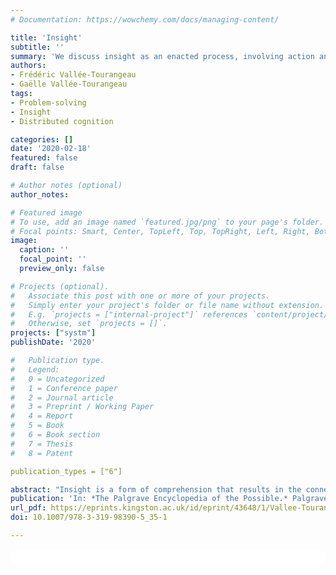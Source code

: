 ```yaml
---
# Documentation: https://wowchemy.com/docs/managing-content/

title: 'Insight'
subtitle: ''
summary: 'We discuss insight as an enacted process, involving action and perception. As a physical and perceptual activity, a degree of serendipity is inevitable, and, in some circumstances, insight becomes “outsight.” We identify eight key features of first-order creative cognition that map out a new program of research on insight.'
authors:
- Frédéric Vallée-Tourangeau
- Gaëlle Vallée-Tourangeau
tags: 
- Problem-solving
- Insight
- Distributed cognition

categories: []
date: '2020-02-18'
featured: false
draft: false

# Author notes (optional)
author_notes:

# Featured image
# To use, add an image named `featured.jpg/png` to your page's folder.
# Focal points: Smart, Center, TopLeft, Top, TopRight, Left, Right, BottomLeft, Bottom, BottomRight.
image:
  caption: ''
  focal_point: ''
  preview_only: false

# Projects (optional).
#   Associate this post with one or more of your projects.
#   Simply enter your project's folder or file name without extension.
#   E.g. `projects = ["internal-project"]` references `content/project/deep-learning/index.md`.
#   Otherwise, set `projects = []`.
projects: ["systm"]
publishDate: '2020'

#   Publication type.
#   Legend:
#   0 = Uncategorized
#   1 = Conference paper
#   2 = Journal article
#   3 = Preprint / Working Paper
#   4 = Report
#   5 = Book
#   6 = Book section
#   7 = Thesis
#   8 = Patent

publication_types = ["6"]

abstract: "Insight is a form of comprehension that results in the connection between two hitherto unappreciated, unacknowledged, or simply unknown ideas and, consequently, expands the realm of the possible. Making these connections is a powerful driver of creativity and innovation. As a putative cognitive process, insight has exercised psychological researchers for over 100 years. Efforts to capture insight under laboratory conditions are constrained by exigencies of operationalization and control, as well as by an implicit ontological position that casts insight as a property of the brain. As a result, psychological research has focused on what we term second-order problem-solving, which is reasoning triggered by problems presented as propositions that describe states of the world. People are tasked with finding new connections among the problem elements, but these connections can only be made by manipulating a mental representation of the problem. Creative cognition outside the psychologist’s laboratory involves a great deal of interaction with the world. In contrast to second-order problem-solving, first-order problem-solving characterizes activities of embodied agents as they interact and manipulate the world around them. Creativity and insight emerge through a transactional process of transformation: physical features cue actions that change both the reasoner and the physical environment in which he or she is embedded. Insightful new possibles are realized through an active and mutually transforming exploration of the problem-solving environment. We discuss insight as an enacted process, involving action and perception. As a physical and perceptual activity, a degree of serendipity is inevitable, and, in some circumstances, insight becomes *outsight*. We identify eight key features of first-order creative cognition that map out a new program of research on insight."
publication: 'In: *The Palgrave Encyclopedia of the Possible.* Palgrave Macmillan.'
url_pdf: https://eprints.kingston.ac.uk/id/eprint/43648/1/Vallee-Tourangeau-F-43648-AAM.pdf
doi: 10.1007/978-3-319-98390-5_35-1

---
```


<html>
  <style>
    section {
        background: white;
        color: black;
        border-radius: 1em;
        padding: 1em;
        left: 50% }
    #inner {
        display: inline-block;
        display: flex;
        align-items: center;
        justify-content: center }
  </style>
  <section>
    <div id="inner">
      <script type='text/javascript' src='https://d1bxh8uas1mnw7.cloudfront.net/assets/embed.js'></script>
        <span style="float:left"; 
          class="__dimensions_badge_embed__" 
          data-doi="10.1007/978-3-319-98390-5_35-1" 
          data-hide-zero-citations="true" 
          data-legend="always">
        </span>
      <script async src="https://badge.dimensions.ai/badge.js" charset="utf-8"></script>
        <div  style="float:right"; 
          data-link-target="_blank" 
          data-badge-details="none" 
          data-badge-type="donut"
          data-doi="10.1007/978-3-319-98390-5_35-1"   
          data-condensed="true"
          data-hide-no-mentions="true" 
          class="altmetric-embed">
        </div>
    </div>
  </section>
